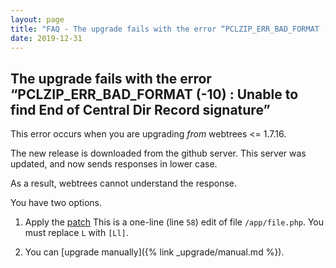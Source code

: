 ```yaml
---
layout: page
title: "FAQ - The upgrade fails with the error “PCLZIP_ERR_BAD_FORMAT (-10) : Unable to find End of Central Dir Record signature”"
date: 2019-12-31
---
```


## The upgrade fails with the error “PCLZIP_ERR_BAD_FORMAT (-10) : Unable to find End of Central Dir Record signature”

This error occurs when you are upgrading *from* webtrees <= 1.7.16.

The new release is downloaded from the github server.  This server was updated, and
now sends responses in lower case.

As a result, webtrees cannot understand the response.

You have two options.

1) Apply the [patch](https://github.com/fisharebest/webtrees/commit/3bd4111244f5c168957c240a88cec8da69221538)
This is a one-line (line `58`) edit of file `/app/file.php`.  You must replace `L` with `[Ll]`.

2) You can [upgrade manually]({% link _upgrade/manual.md %}).
